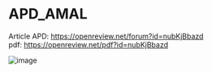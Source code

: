 # APD_AMAL
Article APD: https://openreview.net/forum?id=nubKjBbazd  
pdf: https://openreview.net/pdf?id=nubKjBbazd

![image](https://github.com/guillaume-salle/APD_AMAL/assets/88613796/031eab36-c745-4624-a3df-316dca631bdb)


